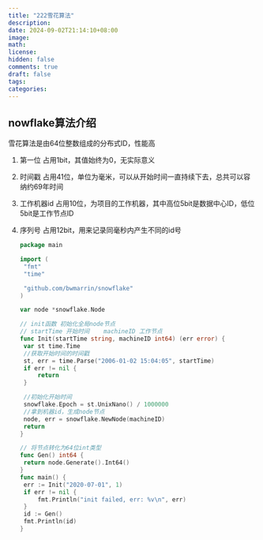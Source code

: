 ```yaml
---
title: "222雪花算法"
description: 
date: 2024-09-02T21:14:10+08:00
image: 
math: 
license: 
hidden: false
comments: true
draft: false
tags:   
categories:
---
```


## nowflake算法介绍

雪花算法是由64位整数组成的分布式ID，性能高

1. 第一位   占用1bit，其值始终为0，无实际意义

2. 时间戳  占用41位，单位为毫米，可以从开始时间一直持续下去，总共可以容纳约69年时间

3. 工作机器id  占用10位，为项目的工作机器，其中高位5bit是数据中心ID，低位5bit是工作节点ID

4. 序列号  占用12bit，用来记录同毫秒内产生不同的id号

   ```go
   package main
   
   import (
   	"fmt"
   	"time"
   
   	"github.com/bwmarrin/snowflake"
   )
   
   var node *snowflake.Node
   
   // init函数 初始化全局node节点
   // startTime 开始时间    machineID 工作节点
   func Init(startTime string, machineID int64) (err error) {
   	var st time.Time
   	//获取开始时间的时间戳
   	st, err = time.Parse("2006-01-02 15:04:05", startTime)
   	if err != nil {
   		return
   	}
   
   	//初始化开始时间
   	snowflake.Epoch = st.UnixNano() / 1000000
   	//拿到机器id，生成node节点
   	node, err = snowflake.NewNode(machineID)
   	return
   }
   
   // 将节点转化为64位int类型
   func Gen() int64 {
   	return node.Generate().Int64()
   }
   func main() {
   	err := Init("2020-07-01", 1)
   	if err != nil {
   		fmt.Println("init failed, err: %v\n", err)
   	}
   	id := Gen()
   	fmt.Println(id)
   }
   
   ```

